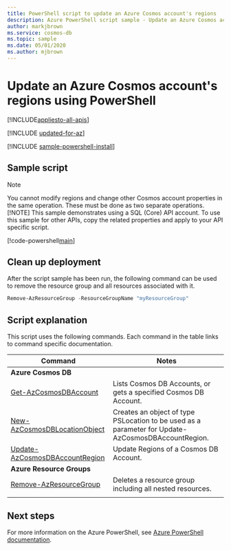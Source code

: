 ```yaml
---
title: PowerShell script to update an Azure Cosmos account's regions
description: Azure PowerShell script sample - Update an Azure Cosmos account's regions
author: markjbrown
ms.service: cosmos-db
ms.topic: sample
ms.date: 05/01/2020
ms.author: mjbrown
---
```


# Update an Azure Cosmos account's regions using PowerShell
[!INCLUDE[appliesto-all-apis](includes/appliesto-all-apis.md)]

[!INCLUDE [updated-for-az](../../../../../includes/updated-for-az.md)]

[!INCLUDE [sample-powershell-install](../../../../../includes/sample-powershell-install-no-ssh.md)]

## Sample script

> [!NOTE]
> You cannot modify regions and change other Cosmos account properties in the same operation. These must be done as two separate operations.
> [!NOTE]
> This sample demonstrates using a SQL (Core) API account. To use this sample for other APIs, copy the related properties and apply to your API specific script.

[!code-powershell[main](../../../../../powershell_scripts/cosmosdb/common/ps-account-update-region.ps1 "Update Azure Cosmos account regions")]

## Clean up deployment

After the script sample has been run, the following command can be used to remove the resource group and all resources associated with it.

```powershell
Remove-AzResourceGroup -ResourceGroupName "myResourceGroup"
```

## Script explanation

This script uses the following commands. Each command in the table links to command specific documentation.

| Command | Notes |
|---|---|
|**Azure Cosmos DB**| |
| [Get-AzCosmosDBAccount](/powershell/module/az.cosmosdb/get-azcosmosdbaccount) | Lists Cosmos DB Accounts, or gets a specified Cosmos DB Account. |
| [New-AzCosmosDBLocationObject](/powershell/module/az.cosmosdb/new-azcosmosdblocationobject) | Creates an object of type PSLocation to be used as a parameter for Update-AzCosmosDBAccountRegion. |
| [Update-AzCosmosDBAccountRegion](/powershell/module/az.cosmosdb/update-azcosmosdbaccountregion) | Update Regions of a Cosmos DB Account. |
|**Azure Resource Groups**| |
| [Remove-AzResourceGroup](/powershell/module/az.resources/remove-azresourcegroup) | Deletes a resource group including all nested resources. |
|||

## Next steps

For more information on the Azure PowerShell, see [Azure PowerShell documentation](/powershell/).